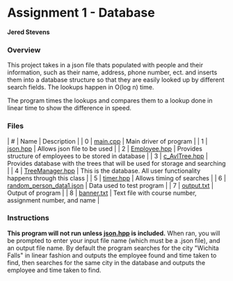 # Assignment 1 - Database
**Jered Stevens**

### Overview
This project takes in a json file thats populated with people and their
information, such as their name, address, phone number, ect. and inserts
them into a database structure so that they are easily looked up by 
different search fields. The lookups happen in O(log n) time.

The program times the lookups and compares them to a lookup done in linear
time to show the difference in speed.

### Files
| # | Name | Description |
| 0 | [main.cpp](./main.cpp) | Main driver of program |
| 1 | [json.hpp](./json.hpp) | Allows json file to be used |
| 2 | [Employee.hpp](./Employee.hpp) | Provides structure of employees to be stored in database |
| 3 | [c_AvlTree.hpp](./c_AvlTree.hpp) | Provides database with the trees that will be used for storage and searching |
| 4 | [TreeManager.hpp](./TreeManager.hpp) | This is the database. All user functionality happens through this class |
| 5 | [timer.hpp](./timer.hpp) | Allows timing of searches |
| 6 | [random_person_data1.json](./random_person_data1.json) | Data used to test program |
| 7 | [output.txt](./output.txt) | Output of program |
| 8 | [banner.txt](./banner.txt) | Text file with course number, assignment number, and name |

### Instructions

**This program will not run unless [json.hpp](./json.hpp) is included.**
When ran, you will be prompted to enter your input file name (which must be a .json file),
and an output file name.
By default the program searches for the city "Wichita Falls" in linear fashion and outputs the
employee found and time taken to find, then searches for the same city in the database and outputs
the employee and time taken to find.

